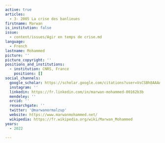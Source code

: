 ```yaml
---
active: true
articles:
  - 3- 2005 La crise des banlieues
firstname: Marwan
is_institution: false
issue:
  - content/issues/Agir en temps de crise.md
language:
  - French
lastname: Mohammed
picture: ''
picture_copyright: ''
positions_and_institutions:
  - institution: CNRS, France
    positions: []
social_channels:
  google_scholar: https://scholar.google.com/citations?user=VsCSBh8AAAAJ&hl=fr
  instagram: ''
  linkedin: https://fr.linkedin.com/in/marwan-mohammed-00162b3b
  mendeley: ''
  orcid: ''
  researchgate: ''
  twitter: '@marwanormalzup'
  website: https://www.marwanmohammed.net/
  wikipedia: https://fr.wikipedia.org/wiki/Marwan_Mohammed
years:
  - 2022

---
```

